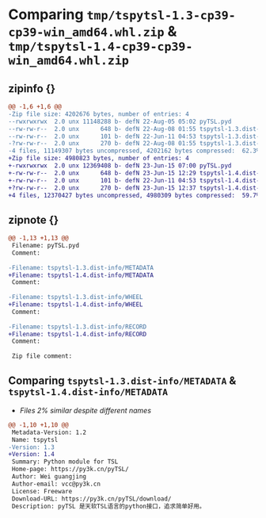 # Comparing `tmp/tspytsl-1.3-cp39-cp39-win_amd64.whl.zip` & `tmp/tspytsl-1.4-cp39-cp39-win_amd64.whl.zip`

## zipinfo {}

```diff
@@ -1,6 +1,6 @@
-Zip file size: 4202676 bytes, number of entries: 4
--rwxrwxrwx  2.0 unx 11148288 b- defN 22-Aug-05 05:02 pyTSL.pyd
--rw-rw-r--  2.0 unx      648 b- defN 22-Aug-08 01:55 tspytsl-1.3.dist-info/METADATA
--rw-rw-r--  2.0 unx      101 b- defN 22-Jun-11 04:53 tspytsl-1.3.dist-info/WHEEL
-?rw-rw-r--  2.0 unx      270 b- defN 22-Aug-08 01:55 tspytsl-1.3.dist-info/RECORD
-4 files, 11149307 bytes uncompressed, 4202162 bytes compressed:  62.3%
+Zip file size: 4980823 bytes, number of entries: 4
+-rwxrwxrwx  2.0 unx 12369408 b- defN 23-Jun-15 07:00 pyTSL.pyd
+-rw-rw-r--  2.0 unx      648 b- defN 23-Jun-15 12:29 tspytsl-1.4.dist-info/METADATA
+-rw-rw-r--  2.0 unx      101 b- defN 22-Jun-11 04:53 tspytsl-1.4.dist-info/WHEEL
+?rw-rw-r--  2.0 unx      270 b- defN 23-Jun-15 12:37 tspytsl-1.4.dist-info/RECORD
+4 files, 12370427 bytes uncompressed, 4980309 bytes compressed:  59.7%
```

## zipnote {}

```diff
@@ -1,13 +1,13 @@
 Filename: pyTSL.pyd
 Comment: 
 
-Filename: tspytsl-1.3.dist-info/METADATA
+Filename: tspytsl-1.4.dist-info/METADATA
 Comment: 
 
-Filename: tspytsl-1.3.dist-info/WHEEL
+Filename: tspytsl-1.4.dist-info/WHEEL
 Comment: 
 
-Filename: tspytsl-1.3.dist-info/RECORD
+Filename: tspytsl-1.4.dist-info/RECORD
 Comment: 
 
 Zip file comment:
```

## Comparing `tspytsl-1.3.dist-info/METADATA` & `tspytsl-1.4.dist-info/METADATA`

 * *Files 2% similar despite different names*

```diff
@@ -1,10 +1,10 @@
 Metadata-Version: 1.2
 Name: tspytsl
-Version: 1.3
+Version: 1.4
 Summary: Python module for TSL
 Home-page: https://py3k.cn/pyTSL/
 Author: Wei guangjing
 Author-email: vcc@py3k.cn
 License: Freeware
 Download-URL: https://py3k.cn/pyTSL/download/
 Description: pyTSL 是天软TSL语言的python接口，追求简单好用。
```

